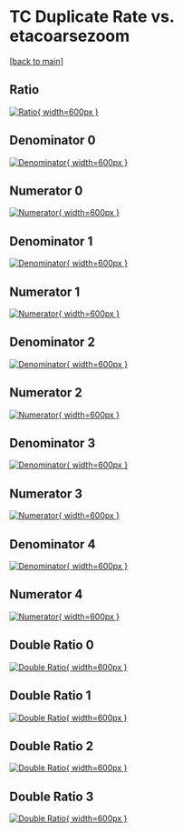 # TC Duplicate Rate vs. etacoarsezoom

[[back to main](./)]



## Ratio

[![Ratio](../mtv/var/TC_duplrate_etacoarsezoom.png){ width=600px }](../mtv/var/TC_duplrate_etacoarsezoom.pdf)

## Denominator 0

[![Denominator](../mtv/den/TC_duplrate_etacoarsezoom_den0.png){ width=600px }](../mtv/den/TC_duplrate_etacoarsezoom_den0.pdf)

## Numerator 0

[![Numerator](../mtv/num/TC_duplrate_etacoarsezoom_num0.png){ width=600px }](../mtv/num/TC_duplrate_etacoarsezoom_num0.pdf)

## Denominator 1

[![Denominator](../mtv/den/TC_duplrate_etacoarsezoom_den1.png){ width=600px }](../mtv/den/TC_duplrate_etacoarsezoom_den1.pdf)

## Numerator 1

[![Numerator](../mtv/num/TC_duplrate_etacoarsezoom_num1.png){ width=600px }](../mtv/num/TC_duplrate_etacoarsezoom_num1.pdf)

## Denominator 2

[![Denominator](../mtv/den/TC_duplrate_etacoarsezoom_den2.png){ width=600px }](../mtv/den/TC_duplrate_etacoarsezoom_den2.pdf)

## Numerator 2

[![Numerator](../mtv/num/TC_duplrate_etacoarsezoom_num2.png){ width=600px }](../mtv/num/TC_duplrate_etacoarsezoom_num2.pdf)

## Denominator 3

[![Denominator](../mtv/den/TC_duplrate_etacoarsezoom_den3.png){ width=600px }](../mtv/den/TC_duplrate_etacoarsezoom_den3.pdf)

## Numerator 3

[![Numerator](../mtv/num/TC_duplrate_etacoarsezoom_num3.png){ width=600px }](../mtv/num/TC_duplrate_etacoarsezoom_num3.pdf)

## Denominator 4

[![Denominator](../mtv/den/TC_duplrate_etacoarsezoom_den4.png){ width=600px }](../mtv/den/TC_duplrate_etacoarsezoom_den4.pdf)

## Numerator 4

[![Numerator](../mtv/num/TC_duplrate_etacoarsezoom_num4.png){ width=600px }](../mtv/num/TC_duplrate_etacoarsezoom_num4.pdf)

## Double Ratio 0

[![Double Ratio](../mtv/ratio/TC_duplrate_etacoarsezoom_ratio0.png){ width=600px }](../mtv/ratio/TC_duplrate_etacoarsezoom_ratio0.pdf)

## Double Ratio 1

[![Double Ratio](../mtv/ratio/TC_duplrate_etacoarsezoom_ratio1.png){ width=600px }](../mtv/ratio/TC_duplrate_etacoarsezoom_ratio1.pdf)

## Double Ratio 2

[![Double Ratio](../mtv/ratio/TC_duplrate_etacoarsezoom_ratio2.png){ width=600px }](../mtv/ratio/TC_duplrate_etacoarsezoom_ratio2.pdf)

## Double Ratio 3

[![Double Ratio](../mtv/ratio/TC_duplrate_etacoarsezoom_ratio3.png){ width=600px }](../mtv/ratio/TC_duplrate_etacoarsezoom_ratio3.pdf)

